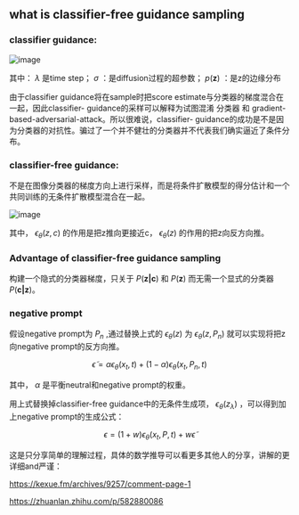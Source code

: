 
## what is classifier-free guidance sampling
### classifier guidance:

![image](https://user-images.githubusercontent.com/53488014/222857197-4da481dd-2559-458d-aa51-a454f17f8098.png)

其中： $\lambda$ 是time step； $\sigma$ ：是diffusion过程的超参数； $p(\mathbf{z})$ ：是z的边缘分布

由于classifier guidance将在sample时把score estimate与分类器的梯度混合在一起，因此classifier- guidance的采样可以解释为试图混淆 分类器 和 gradient-based-adversarial-attack。所以很难说，classifier- guidance的成功是不是因为分类器的对抗性。骗过了一个并不健壮的分类器并不代表我们确实逼近了条件分布。

### classifier-free guidance:

不是在图像分类器的梯度方向上进行采样，而是将条件扩散模型的得分估计和一个共同训练的无条件扩散模型混合在一起。

![image](https://user-images.githubusercontent.com/53488014/222857263-8d8326ef-41ae-4466-b8d6-a881e314846b.png)

其中， $\epsilon_\theta(z,c)$ 的作用是把z推向更接近c， $\epsilon_\theta(z)$ 的作用的把z向反方向推。

### Advantage of classifier-free guidance sampling 

构建一个隐式的分类器梯度，只关于 $P(\mathbf{z\vert c})$ 和 $P(\mathbf{z})$ 而无需一个显式的分类器 $P(\mathbf{c\vert z})$。

### negative prompt

假设negative prompt为 $P_n$ ,通过替换上式的 $\epsilon_\theta(z)$ 为 $\epsilon_\theta(z, P_n)$ 就可以实现将把z向negative prompt的反方向推。 

$$ \tilde{\epsilon} = \alpha \epsilon_\theta({x_t, t}) +  (1-\alpha)\epsilon_\theta(x_t, P_n, t) $$ 

其中， $\alpha$ 是平衡neutral和negative prompt的权重。

用上式替换掉classifier-free guidance中的无条件生成项， $\epsilon_\theta(z_\lambda)$ ，可以得到加上negative prompt的生成公式：

 $$\epsilon = (1+w) \epsilon_\theta(x_t, P, t)+w\tilde{\epsilon}$$ 


这是只分享简单的理解过程，具体的数学推导可以看更多其他人的分享，讲解的更详细and严谨：

https://kexue.fm/archives/9257/comment-page-1

https://zhuanlan.zhihu.com/p/582880086


